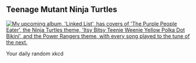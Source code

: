 ## Teenage Mutant Ninja Turtles
[![My upcoming album, 'Linked List', has covers of 'The Purple People Eater', the Ninja Turtles theme, 'Itsy Bitsy Teenie Weenie Yellow Polka Dot Bikini', and the Power Rangers theme, with every song played to the tune of the next.](https://imgs.xkcd.com/comics/teenage_mutant_ninja_turtles.png)](https://xkcd.com/1412/ "My upcoming album, 'Linked List', has covers of 'The Purple People Eater', the Ninja Turtles theme, 'Itsy Bitsy Teenie Weenie Yellow Polka Dot Bikini', and the Power Rangers theme, with every song played to the tune of the next.")

Your daily random xkcd
